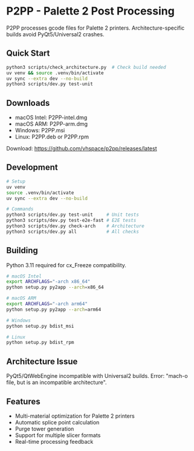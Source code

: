 # P2PP - Palette 2 Post Processing

P2PP processes gcode files for Palette 2 printers. Architecture-specific builds avoid PyQt5/Universal2 crashes.

## Quick Start

```bash
python3 scripts/check_architecture.py  # Check build needed
uv venv && source .venv/bin/activate
uv sync --extra dev --no-build
python3 scripts/dev.py test-unit
```

## Downloads

- macOS Intel: P2PP-intel.dmg
- macOS ARM: P2PP-arm.dmg  
- Windows: P2PP.msi
- Linux: P2PP.deb or P2PP.rpm

Download: https://github.com/vhspace/p2pp/releases/latest

## Development

```bash
# Setup
uv venv
source .venv/bin/activate
uv sync --extra dev --no-build

# Commands
python3 scripts/dev.py test-unit     # Unit tests
python3 scripts/dev.py test-e2e-fast # E2E tests  
python3 scripts/dev.py check-arch    # Architecture
python3 scripts/dev.py all           # All checks
```

## Building

Python 3.11 required for cx_Freeze compatibility.

```bash
# macOS Intel
export ARCHFLAGS="-arch x86_64"
python setup.py py2app --arch=x86_64

# macOS ARM
export ARCHFLAGS="-arch arm64" 
python setup.py py2app --arch=arm64

# Windows
python setup.py bdist_msi

# Linux  
python setup.py bdist_rpm
```

## Architecture Issue

PyQt5/QtWebEngine incompatible with Universal2 builds. Error: "mach-o file, but is an incompatible architecture".

## Features

- Multi-material optimization for Palette 2 printers
- Automatic splice point calculation
- Purge tower generation
- Support for multiple slicer formats
- Real-time processing feedback







